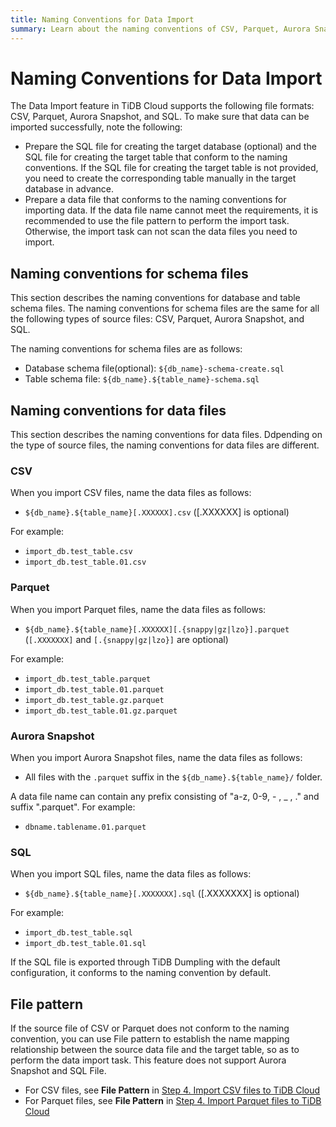 ```yaml
---
title: Naming Conventions for Data Import
summary: Learn about the naming conventions of CSV, Parquet, Aurora Snapshot, and SQL files.
---
```


# Naming Conventions for Data Import

The Data Import feature in TiDB Cloud supports the following file formats: CSV, Parquet, Aurora Snapshot, and SQL. To make sure that data can be imported successfully, note the following:

- Prepare the SQL file for creating the target database (optional) and the SQL file for creating the target table that conform to the naming conventions. If the SQL file for creating the target table is not provided, you need to create the corresponding table manually in the target database in advance.
- Prepare a data file that conforms to the naming conventions for importing data. If the data file name cannot meet the requirements, it is recommended to use the file pattern to perform the import task. Otherwise, the import task can not scan the data files you need to import.

## Naming conventions for schema files

This section describes the naming conventions for database and table schema files. The naming conventions for schema files are the same for all the following types of source files: CSV, Parquet, Aurora Snapshot, and SQL.

The naming conventions for schema files are as follows:

- Database schema file(optional): `${db_name}-schema-create.sql`
- Table schema file: `${db_name}.${table_name}-schema.sql`

## Naming conventions for data files

This section describes the naming conventions for data files. Ddpending on the type of source files, the naming conventions for data files are different.

### CSV

When you import CSV files, name the data files as follows:

- `${db_name}.${table_name}[.XXXXXX].csv` ([.XXXXXX] is optional)

For example:

- `import_db.test_table.csv`
- `import_db.test_table.01.csv`

### Parquet

When you import Parquet files, name the data files as follows:

- `${db_name}.${table_name}[.XXXXXX][.{snappy|gz|lzo}].parquet` (`[.XXXXXXX]` and `[.{snappy|gz|lzo}]` are optional)

For example:

- `import_db.test_table.parquet`
- `import_db.test_table.01.parquet`
- `import_db.test_table.gz.parquet`
- `import_db.test_table.01.gz.parquet`

### Aurora Snapshot

When you import Aurora Snapshot files, name the data files as follows:

- All files with the `.parquet` suffix in the `${db_name}.${table_name}/` folder.

A data file name can contain any prefix consisting of "a-z, 0-9, - , _ , ." and suffix ".parquet". For example:

- `dbname.tablename.01.parquet`

### SQL

When you import SQL files, name the data files as follows:

- `${db_name}.${table_name}[.XXXXXXX].sql` ([.XXXXXXX] is optional)

For example:

- `import_db.test_table.sql`
- `import_db.test_table.01.sql`

If the SQL file is exported through TiDB Dumpling with the default configuration, it conforms to the naming convention by default.

## File pattern

If the source file of CSV or Parquet does not conform to the naming convention, you can use File pattern to establish the name mapping relationship between the source data file and the target table, so as to perform the data import task. This feature does not support Aurora Snapshot and SQL File.

- For CSV files, see **File Pattern** in [Step 4. Import CSV files to TiDB Cloud](/tidbcloud/import-csv-files.md#step-4-import-csv-files-to-tidb-cloud)
- For Parquet files, see **File Pattern** in [Step 4. Import Parquet files to TiDB Cloud](/tidbcloud/import-parquet-files.md#step-4-import-parquet-files-to-tidb-cloud)
